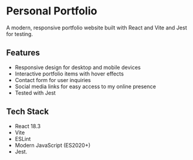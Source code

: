 # Personal Portfolio

A modern, responsive portfolio website built with React and Vite and Jest for testing.

## Features

- Responsive design for desktop and mobile devices
- Interactive portfolio items with hover effects
- Contact form for user inquiries
- Social media links for easy access to my online presence
- Tested with Jest

## Tech Stack

- React 18.3
- Vite
- ESLint
- Modern JavaScript (ES2020+)
- Jest.
